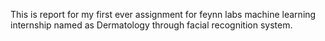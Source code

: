 This is report for my first ever assignment for feynn labs machine learning internship named as Dermatology through facial recognition system.
